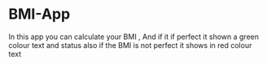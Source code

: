 # BMI-App
In this app you can calculate your BMI , And if it if perfect it shown a green colour text and status also if the BMI is not perfect  it shows in red colour text 
